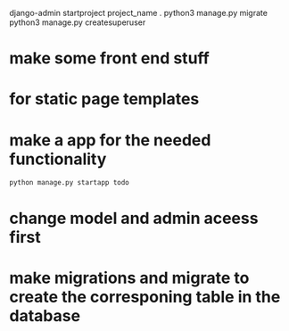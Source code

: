 django-admin startproject project_name .
python3 manage.py migrate
python3 manage.py createsuperuser

# make some front end stuff

# for static page templates

# make a app for the needed functionality

    python manage.py startapp todo

# change model and admin aceess first

# make migrations and migrate to create the corresponing table in the database
